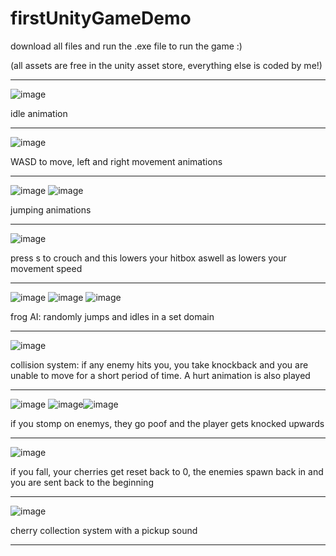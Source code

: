 # firstUnityGameDemo
download all files and run the .exe file to run the game :)

(all assets are free in the unity asset store, everything else is coded by me!)

------------------------------------------------------------------------------------------------------------------------------
![image](https://user-images.githubusercontent.com/76022647/147843670-49cb2748-b432-42b9-a787-2e7a6b5f5e72.png)

idle animation

------------------------------------------------------------------------------------------------------------------------------
![image](https://user-images.githubusercontent.com/76022647/147843663-214cbd0e-5d68-45f3-b113-a581b42bd92f.png)

WASD to move, left and right movement animations

------------------------------------------------------------------------------------------------------------------------------


![image](https://user-images.githubusercontent.com/76022647/147843708-7642f219-2106-43c1-9e6f-2e0d86cda639.png) ![image](https://user-images.githubusercontent.com/76022647/147843715-098c127a-56f4-4080-adae-7a8f3103679a.png)

jumping animations

------------------------------------------------------------------------------------------------------------------------------

![image](https://user-images.githubusercontent.com/76022647/147843810-9f6c7910-f074-4a4a-a30f-5ab439b57dfd.png)

press s to crouch and this lowers your hitbox aswell as lowers your movement speed

------------------------------------------------------------------------------------------------------------------------------

![image](https://user-images.githubusercontent.com/76022647/147843741-6bd2ec3e-e93e-4726-a2a1-9df12f8ce58f.png)
![image](https://user-images.githubusercontent.com/76022647/147843743-c2a658d2-012b-41a3-a920-4d3b0bb48862.png)
![image](https://user-images.githubusercontent.com/76022647/147843744-1ffda6c9-5d24-4c27-b567-9762b975d88e.png)

frog AI: randomly jumps and idles in a set domain

------------------------------------------------------------------------------------------------------------------------------

![image](https://user-images.githubusercontent.com/76022647/147843775-2a433a1e-400f-4cae-a0b3-2b653e94cc94.png)

collision system: if any enemy hits you, you take knockback and you are unable to move for a short period of time. A hurt animation is also played

------------------------------------------------------------------------------------------------------------------------------

![image](https://user-images.githubusercontent.com/76022647/147843821-fad4f5b2-f79b-4c80-a3de-ccff4b060d5f.png) ![image](https://user-images.githubusercontent.com/76022647/147843959-11936e2b-72a2-42cb-849d-693368d074a6.png)![image](https://user-images.githubusercontent.com/76022647/147843980-849c0a9d-390b-4a07-95db-6b1994b24e86.png)

if you stomp on enemys, they go poof and the player gets knocked upwards 

------------------------------------------------------------------------------------------------------------------------------


![image](https://user-images.githubusercontent.com/76022647/147844019-7bcfd893-b858-4d0b-89eb-458a5908ac78.png)

if you fall, your cherries get reset back to 0, the enemies spawn back in and you are sent back to the beginning

------------------------------------------------------------------------------------------------------------------------------


![image](https://user-images.githubusercontent.com/76022647/147843756-822de2e3-4ad2-44f3-9600-55edd253d6af.png)

cherry collection system with a pickup sound

------------------------------------------------------------------------------------------------------------------------------

